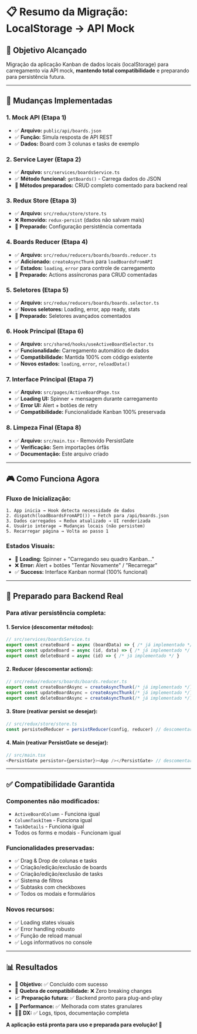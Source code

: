 # 📋 Resumo da Migração: LocalStorage → API Mock

## 🎯 Objetivo Alcançado
Migração da aplicação Kanban de dados locais (localStorage) para carregamento via API mock, **mantendo total compatibilidade** e preparando para persistência futura.

---

## 🔄 Mudanças Implementadas

### **1. Mock API (Etapa 1)**
- ✅ **Arquivo:** `public/api/boards.json`
- ✅ **Função:** Simula resposta de API REST
- ✅ **Dados:** Board com 3 colunas e tasks de exemplo

### **2. Service Layer (Etapa 2)**  
- ✅ **Arquivo:** `src/services/boardsService.ts`
- ✅ **Método funcional:** `getBoards()` - Carrega dados do JSON
- 🚧 **Métodos preparados:** CRUD completo comentado para backend real

### **3. Redux Store (Etapa 3)**
- ✅ **Arquivo:** `src/redux/store/store.ts`
- ❌ **Removido:** `redux-persist` (dados não salvam mais)
- 🚧 **Preparado:** Configuração persistência comentada

### **4. Boards Reducer (Etapa 4)**
- ✅ **Arquivo:** `src/redux/reducers/boards/boards.reducer.ts`
- ✅ **Adicionado:** `createAsyncThunk` para `loadBoardsFromAPI`
- ✅ **Estados:** `loading`, `error` para controle de carregamento
- 🚧 **Preparado:** Actions assíncronas para CRUD comentadas

### **5. Seletores (Etapa 5)**
- ✅ **Arquivo:** `src/redux/reducers/boards/boards.selector.ts`
- ✅ **Novos seletores:** Loading, error, app ready, stats
- 🚧 **Preparado:** Seletores avançados comentados

### **6. Hook Principal (Etapa 6)**
- ✅ **Arquivo:** `src/shared/hooks/useActiveBoardSelector.ts`
- ✅ **Funcionalidade:** Carregamento automático de dados
- ✅ **Compatibilidade:** Mantida 100% com código existente
- ✅ **Novos estados:** `loading`, `error`, `reloadData()`

### **7. Interface Principal (Etapa 7)**
- ✅ **Arquivo:** `src/pages/ActiveBoardPage.tsx`
- ✅ **Loading UI:** Spinner + mensagem durante carregamento
- ✅ **Error UI:** Alert + botões de retry
- ✅ **Compatibilidade:** Funcionalidade Kanban 100% preservada

### **8. Limpeza Final (Etapa 8)**
- ✅ **Arquivo:** `src/main.tsx` - Removido PersistGate
- ✅ **Verificação:** Sem importações órfãs
- ✅ **Documentação:** Este arquivo criado

---

## 🎮 Como Funciona Agora

### **Fluxo de Inicialização:**
```
1. App inicia → Hook detecta necessidade de dados
2. dispatch(loadBoardsFromAPI()) → Fetch para /api/boards.json  
3. Dados carregados → Redux atualizado → UI renderizada
4. Usuário interage → Mudanças locais (não persistem)
5. Recarregar página → Volta ao passo 1
```

### **Estados Visuais:**
- 🔄 **Loading:** Spinner + "Carregando seu quadro Kanban..."
- ❌ **Error:** Alert + botões "Tentar Novamente" / "Recarregar"
- ✅ **Success:** Interface Kanban normal (100% funcional)

---

## 🚧 Preparado para Backend Real

### **Para ativar persistência completa:**

#### **1. Service (descomentar métodos):**
```typescript
// src/services/boardsService.ts
export const createBoard = async (boardData) => { /* já implementado */ }
export const updateBoard = async (id, data) => { /* já implementado */ }
export const deleteBoard = async (id) => { /* já implementado */ }
```

#### **2. Reducer (descomentar actions):**
```typescript
// src/redux/reducers/boards/boards.reducer.ts
export const createBoardAsync = createAsyncThunk(/* já implementado */)
export const updateBoardAsync = createAsyncThunk(/* já implementado */)
export const deleteBoardAsync = createAsyncThunk(/* já implementado */)
```

#### **3. Store (reativar persist se desejar):**
```typescript
// src/redux/store/store.ts
const persistedReducer = persistReducer(config, reducer) // descomentar
```

#### **4. Main (reativar PersistGate se desejar):**
```typescript
// src/main.tsx  
<PersistGate persistor={persistor}><App /></PersistGate> // descomentar
```

---

## ✅ Compatibilidade Garantida

### **Componentes não modificados:**
- `ActiveBoardColumn` - Funciona igual
- `ColumnTaskItem` - Funciona igual  
- `TaskDetails` - Funciona igual
- Todos os forms e modais - Funcionam igual

### **Funcionalidades preservadas:**
- ✅ Drag & Drop de colunas e tasks
- ✅ Criação/edição/exclusão de boards  
- ✅ Criação/edição/exclusão de tasks
- ✅ Sistema de filtros
- ✅ Subtasks com checkboxes
- ✅ Todos os modais e formulários

### **Novos recursos:**
- ✅ Loading states visuais
- ✅ Error handling robusto
- ✅ Função de reload manual
- ✅ Logs informativos no console

---

## 📊 Resultados

- 🎯 **Objetivo:** ✅ Concluído com sucesso
- 🔧 **Quebra de compatibilidade:** ❌ Zero breaking changes  
- 📈 **Preparação futura:** ✅ Backend pronto para plug-and-play
- 🚀 **Performance:** ✅ Melhorada com states granulares
- 👨‍💻 **DX:** ✅ Logs, tipos, documentação completa

**A aplicação está pronta para uso e preparada para evolução! 🎉** 